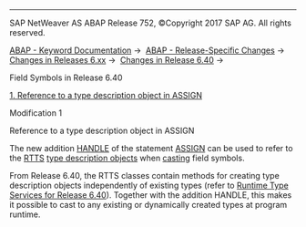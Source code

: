   

* * *

SAP NetWeaver AS ABAP Release 752, ©Copyright 2017 SAP AG. All rights reserved.

[ABAP - Keyword Documentation](https://help.sap.com/doc/abapdocu_752_index_htm/7.52/en-US/abenabap.htm) →  [ABAP - Release-Specific Changes](https://help.sap.com/doc/abapdocu_752_index_htm/7.52/en-US/abennews.htm) →  [Changes in Releases 6.xx](https://help.sap.com/doc/abapdocu_752_index_htm/7.52/en-US/abennews-6.htm) →  [Changes in Release 6.40](https://help.sap.com/doc/abapdocu_752_index_htm/7.52/en-US/abennews-640.htm) → 

Field Symbols in Release 6.40

[1\. Reference to a type description object in ASSIGN](#!ABAP_MODIFICATION_1@1@)

Modification 1

Reference to a type description object in ASSIGN

The new addition [HANDLE](https://help.sap.com/doc/abapdocu_752_index_htm/7.52/en-US/abapassign_casting.htm) of the statement [ASSIGN](https://help.sap.com/doc/abapdocu_752_index_htm/7.52/en-US/abapassign.htm) can be used to refer to the [RTTS](https://help.sap.com/doc/abapdocu_752_index_htm/7.52/en-US/abenrtts_glosry.htm "Glossary Entry") [type description objects](https://help.sap.com/doc/abapdocu_752_index_htm/7.52/en-US/abentype_object_glosry.htm "Glossary Entry") when [casting](https://help.sap.com/doc/abapdocu_752_index_htm/7.52/en-US/abencast_casting_glosry.htm "Glossary Entry") field symbols.

From Release 6.40, the RTTS classes contain methods for creating type description objects independently of existing types (refer to [Runtime Type Services for Release 6.40](https://help.sap.com/doc/abapdocu_752_index_htm/7.52/en-US/abennews-640-rtti.htm)). Together with the addition HANDLE, this makes it possible to cast to any existing or dynamically created types at program runtime.